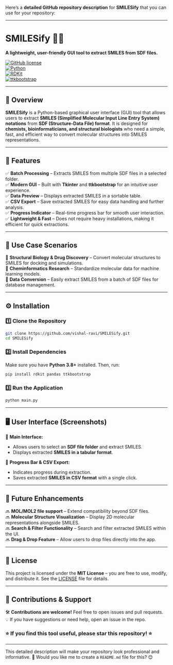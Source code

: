 Here’s a **detailed GitHub repository description** for **SMILESify** that you can use for your repository:  

---

# **SMILESify** 🧪✨  
**A lightweight, user-friendly GUI tool to extract SMILES from SDF files.**  

[![GitHub license](https://img.shields.io/github/license/vishal-ravi/SMILESify)](LICENSE)  
[![Python](https://img.shields.io/badge/Python-3.8+-blue.svg)](https://www.python.org/downloads/)  
[![RDKit](https://img.shields.io/badge/RDKit-Chemistry-green)](https://www.rdkit.org/)  
[![ttkbootstrap](https://img.shields.io/badge/UI-Tkinter%20+%20ttkbootstrap-purple)](https://ttkbootstrap.readthedocs.io/)  

---

## 📌 **Overview**  
**SMILESify** is a Python-based graphical user interface (GUI) tool that allows users to extract **SMILES (Simplified Molecular Input Line Entry System) notations** from **SDF (Structure-Data File) format**. It is designed for **chemists, bioinformaticians, and structural biologists** who need a simple, fast, and efficient way to convert molecular structures into SMILES representations.  

---

## 🎯 **Features**  
✅ **Batch Processing** – Extracts SMILES from multiple SDF files in a selected folder.  
✅ **Modern GUI** – Built with **Tkinter** and **ttkbootstrap** for an intuitive user experience.  
✅ **Data Preview** – Displays extracted SMILES in a sortable table.  
✅ **CSV Export** – Save extracted SMILES for easy data handling and further analysis.  
✅ **Progress Indicator** – Real-time progress bar for smooth user interaction.  
✅ **Lightweight & Fast** – Does not require heavy installations, making it efficient for quick extractions.  

---

## 🔬 **Use Case Scenarios**  
📌 **Structural Biology & Drug Discovery** – Convert molecular structures to SMILES for docking and simulations.  
📌 **Cheminformatics Research** – Standardize molecular data for machine learning models.  
📌 **Data Conversion** – Easily extract SMILES from a batch of SDF files for database management.  

---

## ⚙️ **Installation**  
### **1️⃣ Clone the Repository**  
```bash
git clone https://github.com/vishal-ravi/SMILESify.git
cd SMILESify
```
### **2️⃣ Install Dependencies**  
Make sure you have **Python 3.8+** installed. Then, run:  
```bash
pip install rdkit pandas ttkbootstrap
```
### **3️⃣ Run the Application**  
```bash
python main.py
```

---

## 🖥 **User Interface (Screenshots)**  
🔹 **Main Interface:**  
- Allows users to select an **SDF file folder** and extract SMILES.  
- Displays extracted **SMILES in a tabular format**.  

🔹 **Progress Bar & CSV Export:**  
- Indicates progress during extraction.  
- Saves extracted **SMILES in CSV format** with a single click.  

---

## 🚀 **Future Enhancements**  
🔜 **MOL/MOL2 file support** – Extend compatibility beyond SDF files.  
🔜 **Molecular Structure Visualization** – Display 2D molecular representations alongside SMILES.  
🔜 **Search & Filter Functionality** – Search and filter extracted SMILES within the UI.  
🔜 **Drag & Drop Feature** – Allow users to drop files directly into the app.  

---

## 📜 **License**  
This project is licensed under the **MIT License** – you are free to use, modify, and distribute it. See the [LICENSE](LICENSE) file for details.  

---

## 🤝 **Contributions & Support**  
🛠 **Contributions are welcome!** Feel free to open issues and pull requests.  
💡 If you have suggestions or need help, open an issue in the repo.  

### ⭐ **If you find this tool useful, please star this repository!** ⭐  

---

This detailed description will make your repository look professional and informative. 🚀 Would you like me to create a `README.md` file for this? 😊
